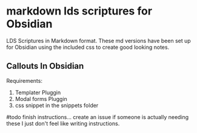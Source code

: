 # markdown lds scriptures for Obsidian
LDS Scriptures in Markdown format.  These md versions have been set up for Obsidian using the included css to create good looking notes.

## Callouts In Obsidian
Requirements:
1. Templater Pluggin
2. Modal forms Pluggin
3. css snippet in the snippets folder

#todo finish instructions... create an issue if someone is actually needing these I just don't feel like writing instructions.